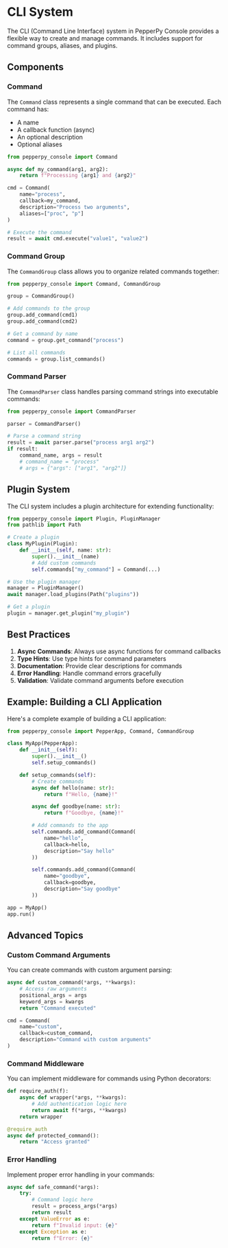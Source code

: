 # CLI System

The CLI (Command Line Interface) system in PepperPy Console provides a flexible way to create and manage commands. It includes support for command groups, aliases, and plugins.

## Components

### Command

The `Command` class represents a single command that can be executed. Each command has:

- A name
- A callback function (async)
- An optional description
- Optional aliases

```python
from pepperpy_console import Command

async def my_command(arg1, arg2):
    return f"Processing {arg1} and {arg2}"

cmd = Command(
    name="process",
    callback=my_command,
    description="Process two arguments",
    aliases=["proc", "p"]
)

# Execute the command
result = await cmd.execute("value1", "value2")
```

### Command Group

The `CommandGroup` class allows you to organize related commands together:

```python
from pepperpy_console import Command, CommandGroup

group = CommandGroup()

# Add commands to the group
group.add_command(cmd1)
group.add_command(cmd2)

# Get a command by name
command = group.get_command("process")

# List all commands
commands = group.list_commands()
```

### Command Parser

The `CommandParser` class handles parsing command strings into executable commands:

```python
from pepperpy_console import CommandParser

parser = CommandParser()

# Parse a command string
result = await parser.parse("process arg1 arg2")
if result:
    command_name, args = result
    # command_name = "process"
    # args = {"args": ["arg1", "arg2"]}
```

## Plugin System

The CLI system includes a plugin architecture for extending functionality:

```python
from pepperpy_console import Plugin, PluginManager
from pathlib import Path

# Create a plugin
class MyPlugin(Plugin):
    def __init__(self, name: str):
        super().__init__(name)
        # Add custom commands
        self.commands["my_command"] = Command(...)

# Use the plugin manager
manager = PluginManager()
await manager.load_plugins(Path("plugins"))

# Get a plugin
plugin = manager.get_plugin("my_plugin")
```

## Best Practices

1. **Async Commands**: Always use async functions for command callbacks
2. **Type Hints**: Use type hints for command parameters
3. **Documentation**: Provide clear descriptions for commands
4. **Error Handling**: Handle command errors gracefully
5. **Validation**: Validate command arguments before execution

## Example: Building a CLI Application

Here's a complete example of building a CLI application:

```python
from pepperpy_console import PepperApp, Command, CommandGroup

class MyApp(PepperApp):
    def __init__(self):
        super().__init__()
        self.setup_commands()

    def setup_commands(self):
        # Create commands
        async def hello(name: str):
            return f"Hello, {name}!"

        async def goodbye(name: str):
            return f"Goodbye, {name}!"

        # Add commands to the app
        self.commands.add_command(Command(
            name="hello",
            callback=hello,
            description="Say hello"
        ))

        self.commands.add_command(Command(
            name="goodbye",
            callback=goodbye,
            description="Say goodbye"
        ))

app = MyApp()
app.run()
```

## Advanced Topics

### Custom Command Arguments

You can create commands with custom argument parsing:

```python
async def custom_command(*args, **kwargs):
    # Access raw arguments
    positional_args = args
    keyword_args = kwargs
    return "Command executed"

cmd = Command(
    name="custom",
    callback=custom_command,
    description="Command with custom arguments"
)
```

### Command Middleware

You can implement middleware for commands using Python decorators:

```python
def require_auth(f):
    async def wrapper(*args, **kwargs):
        # Add authentication logic here
        return await f(*args, **kwargs)
    return wrapper

@require_auth
async def protected_command():
    return "Access granted"
```

### Error Handling

Implement proper error handling in your commands:

```python
async def safe_command(*args):
    try:
        # Command logic here
        result = process_args(*args)
        return result
    except ValueError as e:
        return f"Invalid input: {e}"
    except Exception as e:
        return f"Error: {e}"
``` 